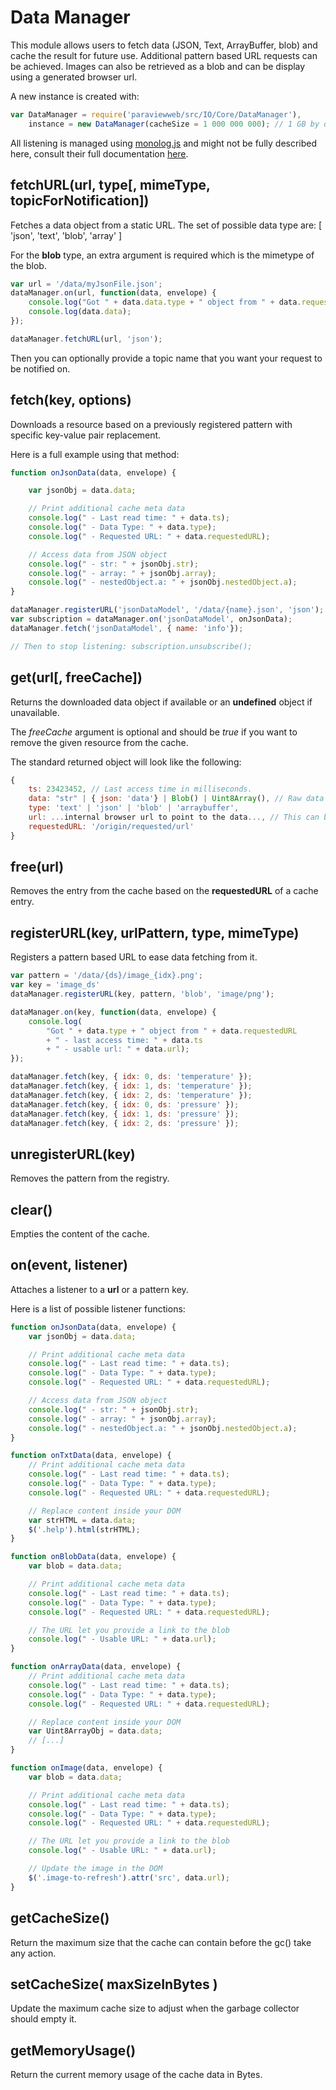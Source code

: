 # Data Manager #

This module allows users to fetch data (JSON, Text, ArrayBuffer, blob) and
cache the result for future use. Additional pattern based URL requests can
be achieved. Images can also be retrieved as a blob and can be display using
a generated browser url.

A new instance is created with:

```javascript
var DataManager = require('paraviewweb/src/IO/Core/DataManager'),
    instance = new DataManager(cacheSize = 1 000 000 000); // 1 GB by default
```

All listening is managed using [monolog.js](https://www.npmjs.com/package/monologue.js)
and might not be fully described here, consult their full documentation
[here](https://www.npmjs.com/package/monologue.js).

## fetchURL(url, type[, mimeType, topicForNotification])

Fetches a data object from a static URL. The set of possible
data type are: [ 'json', 'text', 'blob', 'array' ]

For the **blob** type, an extra argument is required which is the mimetype of
the blob.

```javascript
var url = '/data/myJsonFile.json';
dataManager.on(url, function(data, envelope) {
    console.log("Got " + data.data.type + " object from " + data.requestedURL + " - last access time: " + data.ts);
    console.log(data.data);
});

dataManager.fetchURL(url, 'json');
```

Then you can optionally provide a topic name that you want your request to be notified on.

## fetch(key, options)

Downloads a resource based on a previously registered pattern
with specific key-value pair replacement.

Here is a full example using that method:

```js
function onJsonData(data, envelope) {

    var jsonObj = data.data;

    // Print additional cache meta data
    console.log(" - Last read time: " + data.ts);
    console.log(" - Data Type: " + data.type);
    console.log(" - Requested URL: " + data.requestedURL);

    // Access data from JSON object
    console.log(" - str: " + jsonObj.str);
    console.log(" - array: " + jsonObj.array);
    console.log(" - nestedObject.a: " + jsonObj.nestedObject.a);
}

dataManager.registerURL('jsonDataModel', '/data/{name}.json', 'json');
var subscription = dataManager.on('jsonDataModel', onJsonData);
dataManager.fetch('jsonDataModel', { name: 'info'});

// Then to stop listening: subscription.unsubscribe();
```

## get(url[, freeCache])

Returns the downloaded data object if available or an **undefined**
object if unavailable.

The _freeCache_ argument is optional and should be *true* if you want to remove
the given resource from the cache.

The standard returned object will look like the following:

```js
{
    ts: 23423452, // Last access time in milliseconds.
    data: "str" | { json: 'data'} | Blob() | Uint8Array(), // Raw data depending of the fetch data type.
    type: 'text' | 'json' | 'blob' | 'arraybuffer',
    url: ...internal browser url to point to the data..., // This can be use to render images
    requestedURL: '/origin/requested/url'
}
```

## free(url)

Removes the entry from the cache based on the **requestedURL** of a cache entry.

## registerURL(key, urlPattern, type, mimeType)

Registers a pattern based URL to ease data fetching from it.

```js
var pattern = '/data/{ds}/image_{idx}.png';
var key = 'image_ds'
dataManager.registerURL(key, pattern, 'blob', 'image/png');

dataManager.on(key, function(data, envelope) {
    console.log(
        "Got " + data.type + " object from " + data.requestedURL
        + " - last access time: " + data.ts
        + " - usable url: " + data.url);
});

dataManager.fetch(key, { idx: 0, ds: 'temperature' });
dataManager.fetch(key, { idx: 1, ds: 'temperature' });
dataManager.fetch(key, { idx: 2, ds: 'temperature' });
dataManager.fetch(key, { idx: 0, ds: 'pressure' });
dataManager.fetch(key, { idx: 1, ds: 'pressure' });
dataManager.fetch(key, { idx: 2, ds: 'pressure' });
```

## unregisterURL(key)

Removes the pattern from the registry.

## clear()

Empties the content of the cache.

## on(event, listener)

Attaches a listener to a **url** or a pattern key.

Here is a list of possible listener functions:

```js
function onJsonData(data, envelope) {
    var jsonObj = data.data;

    // Print additional cache meta data
    console.log(" - Last read time: " + data.ts);
    console.log(" - Data Type: " + data.type);
    console.log(" - Requested URL: " + data.requestedURL);

    // Access data from JSON object
    console.log(" - str: " + jsonObj.str);
    console.log(" - array: " + jsonObj.array);
    console.log(" - nestedObject.a: " + jsonObj.nestedObject.a);
}

function onTxtData(data, envelope) {
    // Print additional cache meta data
    console.log(" - Last read time: " + data.ts);
    console.log(" - Data Type: " + data.type);
    console.log(" - Requested URL: " + data.requestedURL);

    // Replace content inside your DOM
    var strHTML = data.data;
    $('.help').html(strHTML);
}

function onBlobData(data, envelope) {
    var blob = data.data;

    // Print additional cache meta data
    console.log(" - Last read time: " + data.ts);
    console.log(" - Data Type: " + data.type);
    console.log(" - Requested URL: " + data.requestedURL);

    // The URL let you provide a link to the blob
    console.log(" - Usable URL: " + data.url);
}

function onArrayData(data, envelope) {
    // Print additional cache meta data
    console.log(" - Last read time: " + data.ts);
    console.log(" - Data Type: " + data.type);
    console.log(" - Requested URL: " + data.requestedURL);

    // Replace content inside your DOM
    var Uint8ArrayObj = data.data;
    // [...]
}

function onImage(data, envelope) {
    var blob = data.data;

    // Print additional cache meta data
    console.log(" - Last read time: " + data.ts);
    console.log(" - Data Type: " + data.type);
    console.log(" - Requested URL: " + data.requestedURL);

    // The URL let you provide a link to the blob
    console.log(" - Usable URL: " + data.url);

    // Update the image in the DOM
    $('.image-to-refresh').attr('src', data.url);
}
```

## getCacheSize()

Return the maximum size that the cache can contain before the gc() take any action.

## setCacheSize( maxSizeInBytes )

Update the maximum cache size to adjust when the garbage collector should empty it.

## getMemoryUsage()

Return the current memory usage of the cache data in Bytes.
